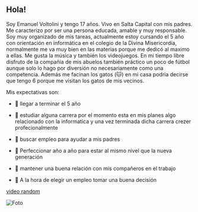 ## Hola! 
Soy Emanuel Voltolini y tengo 17 años. Vivo en Salta Capital con mis padres. Me caracterizo por ser una persona educada, amable y muy responsable. Soy muy organizado de mis tareas, actualmente estoy cursando el 5 año con orientación en informática en el colegio de la Divina Misericordia, normalmente me va muy bien en las materias porque me dedicó al maximo a ellas.
Me gusta la música y también los videojuegos. En mi tiempo libre disfruto de la compañia de mis abuelos también práctico un poco de fútbol aunque solo lo hago por diversión no necesariamente como una competencia. Además me facinan los gatos (🐱) en mi casa podria decirse que tengo 6 porque me visitan los gatos de mis vecinos.

Mis expectativas son: 

- 🐶 llegar a terminar el 5 año

- 🐶 estudiar alguna carrera por el momento esta en mis planes algo relacionado con la informatica y una vez terminada dicha carrera crezer profecionalmente

- 🐶 buscar empleo para ayudar a mis padres

- 🐶 Perfeccionar año a año para estar al mismo nivel que la nueva generación

- 🐶 mantener una buena relación con mis compañeros en el trabajo

- 🐶 A la hora de elegir un empleo tomar una buena decisión

[video random](https://youtube.com/shorts/sJBtC-fK0kk?feature=shared)

![Foto](https://github.com/EmanuelVoltolini/EmanuelVoltolini/assets/172198813/b7576e14-04ff-472e-8284-b961da3322c6)



